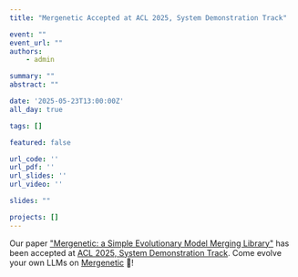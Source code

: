```yaml
---
title: "Mergenetic Accepted at ACL 2025, System Demonstration Track"

event: ""
event_url: ""
authors:
    - admin

summary: ""
abstract: ""

date: '2025-05-23T13:00:00Z'
all_day: true

tags: []

featured: false

url_code: ''
url_pdf: ''
url_slides: ''
url_video: ''

slides: ""

projects: []
---
```



Our paper ["Mergenetic: a Simple Evolutionary Model Merging Library"](https://arxiv.org/abs/2505.11427) has been accepted at [ACL 2025, System Demonstration Track](https://2025.aclweb.org/calls/system_demonstration/). Come evolve your own LLMs on [Mergenetic](https://github.com/tommasomncttn/mergenetic) 🧬! 
